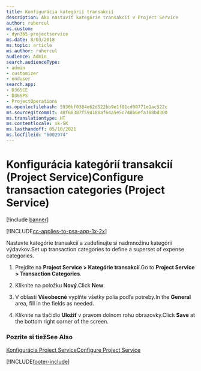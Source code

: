 ```yaml
---
title: Konfigurácia kategórií transakcií
description: Ako nastaviť kategórie transakcií v Project Service
author: ruhercul
ms.custom:
- dyn365-projectservice
ms.date: 8/03/2018
ms.topic: article
ms.author: ruhercul
audience: Admin
search.audienceType:
- admin
- customizer
- enduser
search.app:
- D365CE
- D365PS
- ProjectOperations
ms.openlocfilehash: 5936bf0384e62d522bb9e1f01cd00771e1ac522c
ms.sourcegitcommit: 40f68387f594180af64a5e5c748b6efa188bd300
ms.translationtype: HT
ms.contentlocale: sk-SK
ms.lasthandoff: 05/10/2021
ms.locfileid: "6002974"
---
```

# <a name="configure-transaction-categories-project-service"></a><span data-ttu-id="0bc2f-103">Konfigurácia kategórií transakcií (Project Service)</span><span class="sxs-lookup"><span data-stu-id="0bc2f-103">Configure transaction categories (Project Service)</span></span>

[!include [banner](../includes/psa-now-project-operations.md)]

[!INCLUDE[cc-applies-to-psa-app-1x-2x](../includes/cc-applies-to-psa-app-1x-2x.md)]

<span data-ttu-id="0bc2f-104">Nastavte kategórie transakcií a zadefinujte si nadmnožinu kategórií výdavkov.</span><span class="sxs-lookup"><span data-stu-id="0bc2f-104">Set up transaction categories to define a superset of expense categories.</span></span>  
  
1.  <span data-ttu-id="0bc2f-105">Prejdite na **Project Service > Kategórie transakcií**.</span><span class="sxs-lookup"><span data-stu-id="0bc2f-105">Go to **Project Service > Transaction Categories**.</span></span>  
  
2.  <span data-ttu-id="0bc2f-106">Kliknite na položku **Nový**.</span><span class="sxs-lookup"><span data-stu-id="0bc2f-106">Click **New**.</span></span>  
  
3.  <span data-ttu-id="0bc2f-107">V oblasti **Všeobecné** vyplňte všetky polia podľa potreby.</span><span class="sxs-lookup"><span data-stu-id="0bc2f-107">In the **General** area, fill in the fields as needed.</span></span>  
  
4.  <span data-ttu-id="0bc2f-108">Kliknite na tlačidlo **Uložiť** v pravom dolnom rohu obrazovky.</span><span class="sxs-lookup"><span data-stu-id="0bc2f-108">Click **Save** at the bottom right corner of the screen.</span></span>  
  
### <a name="see-also"></a><span data-ttu-id="0bc2f-109">Pozrite si tiež</span><span class="sxs-lookup"><span data-stu-id="0bc2f-109">See Also</span></span>  
 [<span data-ttu-id="0bc2f-110">Konfigurácia Project Service</span><span class="sxs-lookup"><span data-stu-id="0bc2f-110">Configure Project Service</span></span>](../psa/configure.md)


[!INCLUDE[footer-include](../includes/footer-banner.md)]